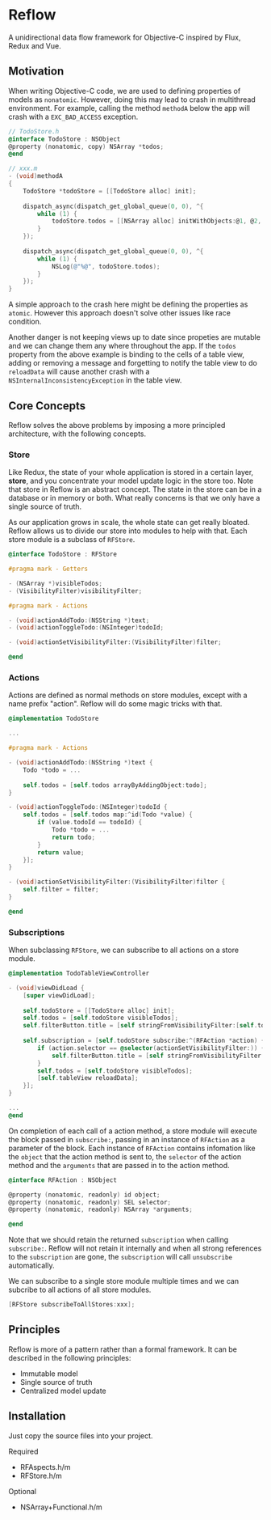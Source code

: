 # Reflow
A unidirectional data flow framework for Objective-C inspired by Flux, Redux and Vue.

## Motivation

When writing Objective-C code, we are used to defining properties of models as `nonatomic`. However, doing this may lead to crash in multithread environment. For example, calling the method `methodA` below the app will crash with a `EXC_BAD_ACCESS` exception.

```objective-c
// TodoStore.h
@interface TodoStore : NSObject
@property (nonatomic, copy) NSArray *todos;
@end

// xxx.m
- (void)methodA
{
    TodoStore *todoStore = [[TodoStore alloc] init];
    
    dispatch_async(dispatch_get_global_queue(0, 0), ^{
        while (1) {
            todoStore.todos = [[NSArray alloc] initWithObjects:@1, @2, @3, nil];
        }
    });
    
    dispatch_async(dispatch_get_global_queue(0, 0), ^{
        while (1) {
            NSLog(@"%@", todoStore.todos);
        }
    });
}
```

A simple approach to the crash here might be defining the properties as `atomic`. However this approach doesn't solve other issues like race condition.

Another danger is not keeping views up to date since propeties are mutable and we can change them any where throughout the app. If the `todos` property from the above example is binding to the cells of a table view, adding or removing a message and forgetting to notify the table view to do `reloadData` will cause another crash with a `NSInternalInconsistencyException` in the table view.

## Core Concepts

Reflow solves the above problems by imposing a more principled architecture, with the following concepts.

### Store

Like Redux, the state of your whole application is stored in a certain layer, **store**, and you concentrate your model update logic in the store too. Note that store in Reflow is an abstract concept. The state in the store can be in a database or in memory or both. What really concerns is that we only have a single source of truth.

As our application grows in scale, the whole state can get really bloated. Reflow allows us to divide our store into modules to help with that. Each store module is a subclass of `RFStore`.

```objective-c
@interface TodoStore : RFStore

#pragma mark - Getters

- (NSArray *)visibleTodos;
- (VisibilityFilter)visibilityFilter;

#pragma mark - Actions

- (void)actionAddTodo:(NSString *)text;
- (void)actionToggleTodo:(NSInteger)todoId;

- (void)actionSetVisibilityFilter:(VisibilityFilter)filter;

@end
```

### Actions

Actions are defined as normal methods on store modules, except with a name prefix "action". Reflow will do some magic tricks with that.

```objective-c
@implementation TodoStore

...

#pragma mark - Actions

- (void)actionAddTodo:(NSString *)text {
    Todo *todo = ...
    
    self.todos = [self.todos arrayByAddingObject:todo];
}

- (void)actionToggleTodo:(NSInteger)todoId {
    self.todos = [self.todos map:^id(Todo *value) {
        if (value.todoId == todoId) {
            Todo *todo = ...
            return todo;
        }
        return value;
    }];
}

- (void)actionSetVisibilityFilter:(VisibilityFilter)filter {
    self.filter = filter;
}

@end
```

### Subscriptions

When subclassing `RFStore`, we can subscribe to all actions on a store module.

```objective-c
@implementation TodoTableViewController

- (void)viewDidLoad {
    [super viewDidLoad];
    
    self.todoStore = [[TodoStore alloc] init];
    self.todos = [self.todoStore visibleTodos];
    self.filterButton.title = [self stringFromVisibilityFilter:[self.todoStore visibilityFilter]];
    
    self.subscription = [self.todoStore subscribe:^(RFAction *action) {
        if (action.selector == @selector(actionSetVisibilityFilter:)) {
            self.filterButton.title = [self stringFromVisibilityFilter:[self.todoStore visibilityFilter]];
        }
        self.todos = [self.todoStore visibleTodos];
        [self.tableView reloadData];
    }];
}

...
@end
```

On completion of each call of a action method, a store module will execute the block passed in `subscribe:`, passing in an instance of `RFAction` as a parameter of the block. Each instance of `RFAction` contains infomation like the `object` that the action method is sent to, the `selector` of the action method and the `arguments` that are passed in to the action method.

```objective-c
@interface RFAction : NSObject

@property (nonatomic, readonly) id object;
@property (nonatomic, readonly) SEL selector;
@property (nonatomic, readonly) NSArray *arguments;

@end
```

Note that we should retain the returned `subscription` when calling `subscribe:`. Reflow will not retain it internally and when all strong references to the `subscription` are gone, the `subscription` will call `unsubscribe` automatically.

We can subscribe to a single store module multiple times and we can subcribe to all actions of all store modules.
```objective-c
[RFStore subscribeToAllStores:xxx];
```

## Principles

Reflow is more of a pattern rather than a formal framework. It can be described in the following principles:

* Immutable model
* Single source of truth
* Centralized model update

## Installation

Just copy the source files into your project.

Required
* RFAspects.h/m
* RFStore.h/m

Optional
* NSArray+Functional.h/m
